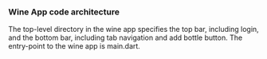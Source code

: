 ### Wine App code architecture

The top-level directory in the wine app specifies the top bar, including login, and the bottom bar, including tab navigation and add bottle button.  The entry-point to the wine app is main.dart.